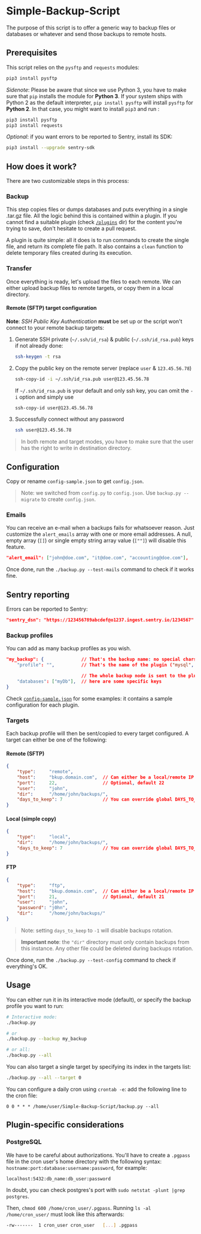 # Simple-Backup-Script
The purpose of this script is to offer a generic way to backup files or databases or whatever and send those backups to remote hosts.

## Prerequisites
This script relies on the `pysftp` and `requests` modules:

```bash
pip3 install pysftp
```

*Sidenote*: Please be aware that since we use Python 3, you have to make sure that `pip` installs the module for **Python 3**.
If your system ships with Python 2 as the default interpreter, `pip install pysftp` will install `pysftp` for **Python 2**.
In that case, you might want to install `pip3` and run :

```bash
pip3 install pysftp
pip3 install requests
```

*Optional*: if you want errors to be reported to Sentry, install its SDK:
```bash
pip3 install --upgrade sentry-sdk
```

## How does it work?
There are two customizable steps in this process:

### Backup
This step copies files or dumps databases and puts everything in a single .tar.gz file.
All the logic behind this is contained within a plugin. If you cannot find a suitable plugin (check [`/plugins`](/plugins) dir)
for the content you're trying to save, don't hesitate to create a pull request.

A plugin is quite simple: all it does is to run commands to create the single file, and return its complete file path.
It also contains a `clean` function to delete temporary files created during its execution.

### Transfer
Once everything is ready, let's upload the files to each remote. We can either upload backup files to remote targets, or copy them in a local directory.

#### Remote (SFTP) target configuration
**Note**: *SSH Public Key Authentication* **must** be set up or the script won't connect to your remote backup targets:

1. Generate SSH private (`~/.ssh/id_rsa`) & public (`~/.ssh/id_rsa.pub`) keys if not already done:

    ```bash
    ssh-keygen -t rsa
    ```

2. Copy the public key on the remote server (replace `user` & `123.45.56.78`)

    ```bash
    ssh-copy-id -i ~/.ssh/id_rsa.pub user@123.45.56.78
    ```

    If `~/.ssh/id_rsa.pub` is your default and only ssh key, you can omit the `-i` option and simply use

    ```bash
    ssh-copy-id user@123.45.56.78
    ```

3. Successfully connect without any password

    ```bash
    ssh user@123.45.56.78
    ```

> In both remote and target modes, you have to make sure that the user has the right to write in destination directory.

## Configuration
Copy or rename `config-sample.json` to get `config.json`.

> Note: we switched from `config.py` to `config.json`. Use `backup.py --migrate` to create `config.json`.

### Emails
You can receive an e-mail when a backups fails for whatsoever reason. Just customize the `alert_emails` array
with one or more email addresses. A null, empty array (`[]`) or single empty string array value (`[""]`) will disable
this feature.

```json
"alert_email": ["john@doe.com", "it@doe.com", "accounting@doe.com"],
```

Once done, run the `./backup.py --test-mails` command to check if it works fine.


## Sentry reporting
Errors can be reported to Sentry:

```json
"sentry_dsn": "https://123456789abcdef@o1237.ingest.sentry.io/1234567"
```

### Backup profiles
You can add as many backup profiles as you wish.

```json
"my_backup": {              // That's the backup name: no special chars nor spaces please
    "profile": "",          // That's the name of the plugin ("mysql", "filesystem" or whatever)

                            // The whole backup node is sent to the plugin:
    "databases": ["myDb"],  // here are some specific keys
}
```

Check [`config-sample.json`](config-sample.json) for some examples: it contains a sample configuration for each plugin.

### Targets
Each backup profile will then be sent/copied to every target configured. A target can either be one of the following:

#### Remote (SFTP)
```json
{
    "type":     "remote",
    "host":     "bkup.domain.com",  // Can either be a local/remote IP address
    "port":     22,                 // Optional, default 22
    "user":     "john",
    "dir":      "/home/john/backups/",
    "days_to_keep": 7               // You can override global DAYS_TO_KEEP for each target
}
```

#### Local (simple copy)

```json
{
    "type":     "local",
    "dir":      "/home/john/backups/",
    "days_to_keep": 7               // You can override global DAYS_TO_KEEP for each target
}
```

#### FTP
```json
{
    "type":     "ftp",
    "host":     "bkup.domain.com",  // Can either be a local/remote IP address
    "port":     21,                 // Optional, default 21
    "user":     "john",
    "password": "j0hn",
    "dir":      "/home/john/backups/"
}
```

> Note: setting `days_to_keep` to `-1` will disable backups rotation.

> **Important note**: the `"dir"` directory must only contain backups from this instance. Any other file could be deleted during backups rotation.

Once done, run the `./backup.py --test-config` command to check if everything's OK.

## Usage
You can either run it in its interactive mode (default), or specify the backup profile you want to run:

```bash
# Interactive mode:
./backup.py

# or
./backup.py --backup my_backup

# or all:
./backup.py --all
```

You can also target a single target by specifying its index in the targets list:

```bash
./backup.py --all --target 0
```

You can configure a daily cron using `crontab -e`: add the following line to the cron file:

```
0 0 * * * /home/user/Simple-Backup-Script/backup.py --all
```

## Plugin-specific considerations
### PostgreSQL
We have to be careful about authorizations. You'll have to create a `.pgpass` file in the cron user's home directory with the
following syntax: `hostname:port:database:username:password`, for example:

```
localhost:5432:db_name:db_user:password
```

In doubt, you can check postgres's port with `sudo netstat -plunt |grep postgres`.

Then, `chmod 600 /home/cron_user/.pgpass`. Running `ls -al /home/cron_user/` must look like this afterwards:

```bash
-rw-------  1 cron_user cron_user   [...] .pgpass
```
